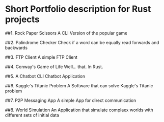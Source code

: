 # Short Portfolio description for Rust projects

##1. Rock Paper Scissors
	A CLI Version of the popular game

##2. Palindrome Checker
	Check if a word can be equally read forwards and backwards

##3. FTP Client
	A simple FTP Client

##4. Conway's Game of Life
	Well... that. In Rust.

##5. A Chatbot
	CLI Chatbot Application

##6. Kaggle's Titanic Problem
	A Software that can solve Kaggle's Titanic problem

##7. P2P Messaging App
	A simple App for direct communication

##8. World Simulation
	An Application that simulate complaex worlds with different sets
	of initial data
